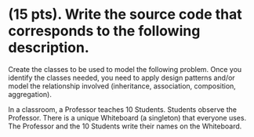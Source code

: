 # (15 pts). Write the source code that corresponds to the following description.

Create the classes to be used to model the following problem. Once you identify the classes needed, you need to apply design patterns and/or model the relationship involved (inheritance, association, composition, aggregation).

In a classroom, a Professor teaches 10 Students. Students observe the Professor. There is a unique Whiteboard (a singleton) that everyone uses. The Professor and the 10 Students write their names on the Whiteboard.
